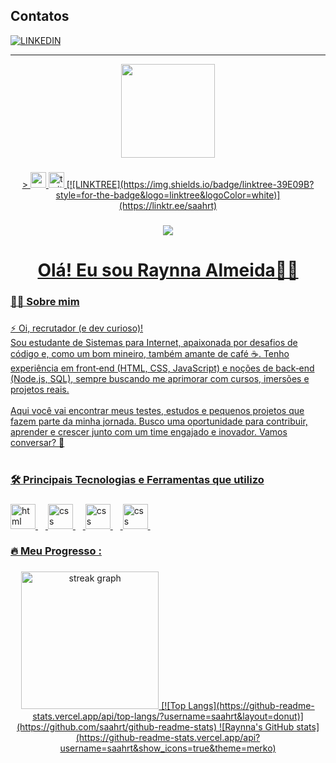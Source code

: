 
## Contatos

[![LINKEDIN](https://img.shields.io/badge/LinkedIn-0077B5?style=for-the-badge&logo=linkedin&logoColor=white)]() 

---------


<div align="center">
  <img height="150" src="https://media.giphy.com/media/M9gbBd9nbDrOTu1Mqx/giphy.gif"  />
</div>

###

<div align="center">
  <a href= "https://www.linkedin.com/in/raynna-almeida" <img src="https://img.shields.io/static/v1?message=LinkedIn&logo=linkedin&label=&color=0077B5&logoColor=white&labelColor=&style=for-the-badge" height="25" alt="linkedin logo"  /> >
  <img src="https://img.shields.io/static/v1?message=Youtube&logo=youtube&label=&color=FF0000&logoColor=white&labelColor=&style=for-the-badge" height="25" alt="youtube logo"  />
  <img src="https://img.shields.io/static/v1?message=Twitter&logo=twitter&label=&color=1DA1F2&logoColor=white&labelColor=&style=for-the-badge" height="25" alt="twitter logo"  />
    [![LINKTREE](https://img.shields.io/badge/linktree-39E09B?style=for-the-badge&logo=linktree&logoColor=white)](https://linktr.ee/saahrt)
</div>

###

<div align="center">
  <img src="https://visitor-badge.laobi.icu/badge?page_id=saahrt.saahrt&"  />
</div>

###

<h1 align="center">Olá! Eu sou Raynna Almeida👋🏾</h1>

###

<h3 align="left">👩‍💻  Sobre mim</h3>

###

<p align="left">⚡ Oi, recrutador (e dev curioso)!<br>Sou estudante de Sistemas para Internet, apaixonada por desafios de código e, como um bom mineiro, também amante de café ☕. Tenho experiência em front‑end (HTML, CSS, JavaScript) e noções de back‑end (Node.js, SQL), sempre buscando me aprimorar com cursos, imersões e projetos reais.<br><br>Aqui você vai encontrar meus testes, estudos e pequenos projetos que fazem parte da minha jornada. Busco uma oportunidade para contribuir, aprender e crescer junto com um time engajado e inovador. Vamos conversar? 🚀<br><br></p>

###

<h3 align="left">🛠 Principais Tecnologias e Ferramentas que utilizo</h3>

###

<div align="left">
  <img src="https://img.shields.io/badge/HTML-239120?style=for-the-badge&logo=html5&logoColor=white" height="40" alt="html logo"  />
  <img width="12" />
  <img src="https://img.shields.io/badge/CSS-239120?&style=for-the-badge&logo=css3&logoColor=white" height="40" alt="css logo"  />
  <img width="12" />
  <img src="https://img.shields.io/badge/Python-14354C?style=for-the-badge&logo=python&logoColor=white" height="40" alt="css logo"  />
  <img width="12" />
  <img src="https://img.shields.io/badge/Node.js-43853D?style=for-the-badge&logo=node.js&logoColor=white" height="40" alt="css logo"  />
  <img width="12" />
</div>

###

<h3 align="left">🔥   Meu Progresso :</h3>

###

<div align="center">
  <img src="https://streak-stats.demolab.com?user=saahrt&locale=en&mode=daily&theme=dark&hide_border=false&border_radius=5&order=3" height="220" alt="streak graph"  />
  [![Top Langs](https://github-readme-stats.vercel.app/api/top-langs/?username=saahrt&layout=donut)](https://github.com/saahrt/github-readme-stats)
  ![Raynna's GitHub stats](https://github-readme-stats.vercel.app/api?username=saahrt&show_icons=true&theme=merko) 
</div>

###
